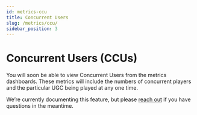 ```yaml
---
id: metrics-ccu
title: Concurrent Users
slug: /metrics/ccu/
sidebar_position: 3
---
```


# Concurrent Users (CCUs)

You will soon be able to view Concurrent Users from the metrics dashboards. These metrics will include the numbers of concurrent players and the particular UGC being played at any one time.   

We’re currently documenting this feature, but please [reach out](mailto:developers@mod.io) if you have questions in the meantime.